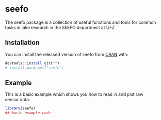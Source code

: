 
# seefo

<!-- badges: start -->
<!-- badges: end -->

The seefo package is a collection of useful functions and tools for common tasks in lake research in the SEEFO department at UFZ

## Installation

You can install the released version of seefo from [CRAN](https://CRAN.R-project.org) with:

``` r
devtools::install_git("")
# install.packages("seefo")
```

## Example

This is a basic example which shows you how to read in and plot raw sensor data:

``` r
library(seefo)
## basic example code
```

